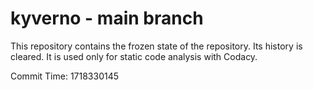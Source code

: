 # kyverno - main branch

This repository contains the frozen state of the repository.
Its history is cleared. It is used only for static code
analysis with Codacy.

Commit Time: 1718330145